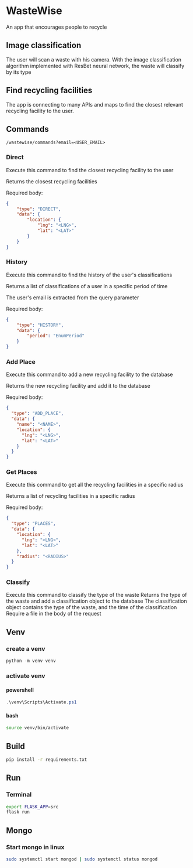 # WasteWise

An app that encourages people to recycle

## Image classification

The user will scan a waste with his camera. With the image classification algorithm implemented with ResBet neural network, the waste will classify by its type

## Find recycling facilities

The app is connecting to many APIs and maps to find the closest relevant recycling facility to the user.


## Commands
```
/wastewise/commands?email=<USER_EMAIL>
```
### Direct

Execute this command to find the closest recycling facility to the user

Returns the closest recycling facilities

Required body:
    
```json
{
    "type": "DIRECT",
    "data": {
        "location": {
            "lng": "<LNG>",
            "lat": "<LAT>"
        }
    }
}
```

### History

Execute this command to find the history of the user's classifications

Returns a list of classifications of a user in a specific period of time

The user's email is extracted from the query parameter

Required body:
    
```json
{
    "type": "HISTORY",
    "data": {
        "period": "EnumPeriod"
    }
}
```

### Add Place

Execute this command to add a new recycling facility to the database

Returns the new recycling facility and add it to the database

Required body:
```json
{
  "type": "ADD_PLACE",
  "data": {
    "name": "<NAME>",
    "location": {
      "lng": "<LNG>",
      "lat": "<LAT>"
    }
  }
}
```

### Get Places

Execute this command to get all the recycling facilities in a specific radius

Returns a list of recycling facilities in a specific radius

Required body:
```json
{
  "type": "PLACES",
  "data": {
    "location": {
      "lng": "<LNG>",
      "lat": "<LAT>"
    },
    "radius": "<RADIUS>"
  }
}
```

### Classify
Execute this command to classify the type of the waste
Returns the type of the waste and add a classification object to the database
The classification object contains the type of the waste,  and the time of the classification
Require a file in the body of the request

## Venv

### create a venv

```powershell
python -m venv venv
```

### activate venv

#### powershell

```powershell
.\venv\Scripts\Activate.ps1
```

#### bash

```bash
source venv/bin/activate 
```

## Build

```bash
pip install -r requirements.txt
```

## Run

### Terminal

```bash
export FLASK_APP=src 
flask run
```

## Mongo

### Start mongo in linux

```bash
sudo systemctl start mongod | sudo systemctl status mongod
```
